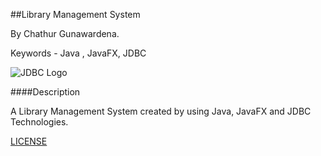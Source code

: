 ##Library Management System

By Chathur Gunawardena.

Keywords - Java , JavaFX, JDBC

![JDBC Logo](https://cdn.lynda.com/course/779748/779748-636851423308322531-16x9.jpg)

####Description

A Library Management System created by using Java, JavaFX and JDBC Technologies.

[LICENSE](LICENSE)
